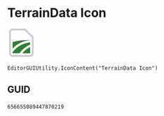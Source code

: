 # TerrainData Icon
![](/img/TerrainData%20Icon.png)

``` CSharp
EditorGUIUtility.IconContent("TerrainData Icon")
```
## GUID
```
656655089447870219
```
